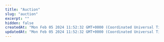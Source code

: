 ```yaml
---
title: "Auction"
slug: "auction"
excerpt: ""
hidden: false
createdAt: "Mon Feb 05 2024 11:52:32 GMT+0000 (Coordinated Universal Time)"
updatedAt: "Mon Feb 05 2024 11:52:32 GMT+0000 (Coordinated Universal Time)"
---
```

